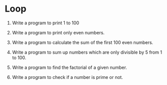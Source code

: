 # Loop
 
1. Write a program to print 1 to 100

2. Write a program to print only even numbers.

3. Write a program to calculate the sum of the first 100 even numbers.

4. Write a program to sum up numbers which are only divisible by 5 from 1 to 100.

5. Write a program to find the factorial of a given number.

6. Write a program to check if a number is prime or not.
